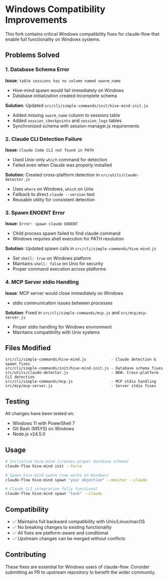 # Windows Compatibility Improvements

This fork contains critical Windows compatibility fixes for claude-flow that enable full functionality on Windows systems.

## Problems Solved

### 1. Database Schema Error
**Issue**: `table sessions has no column named swarm_name`
- Hive-mind spawn would fail immediately on Windows
- Database initialization created incomplete schema

**Solution**: Updated `src/cli/simple-commands/init/hive-mind-init.js`
- Added missing `swarm_name` column to sessions table
- Added `session_checkpoints` and `session_logs` tables
- Synchronized schema with session-manager.js requirements

### 2. Claude CLI Detection Failure
**Issue**: `Claude Code CLI not found in PATH`
- Used Unix-only `which` command for detection
- Failed even when Claude was properly installed

**Solution**: Created cross-platform detection in `src/utils/claude-detector.js`
- Uses `where` on Windows, `which` on Unix
- Fallback to direct `claude --version` test
- Reusable utility for consistent detection

### 3. Spawn ENOENT Error
**Issue**: `Error: spawn claude ENOENT`
- Child process spawn failed to find claude command
- Windows requires shell execution for PATH resolution

**Solution**: Updated spawn calls in `src/cli/simple-commands/hive-mind.js`
- Set `shell: true` on Windows platform
- Maintains `shell: false` on Unix for security
- Proper command execution across platforms

### 4. MCP Server stdio Handling
**Issue**: MCP server would close immediately on Windows
- stdio communication issues between processes

**Solution**: Fixed in `src/cli/simple-commands/mcp.js` and `src/mcp/mcp-server.js`
- Proper stdio handling for Windows environment
- Maintains compatibility with Unix systems

## Files Modified

```
src/cli/simple-commands/hive-mind.js           - Claude detection & spawn fixes
src/cli/simple-commands/init/hive-mind-init.js - Database schema fixes
src/utils/claude-detector.js                   - NEW: Cross-platform CLI detection
src/cli/simple-commands/mcp.js                 - MCP stdio handling
src/mcp/mcp-server.js                          - Server stdio fixes
```

## Testing

All changes have been tested on:
- Windows 11 with PowerShell 7
- Git Bash (MSYS) on Windows
- Node.js v24.5.0

## Usage

```bash
# Initialize hive-mind (creates proper database schema)
claude-flow hive-mind init --force

# Spawn hive-mind swarm (now works on Windows)
claude-flow hive-mind spawn "your objective" --monitor --claude

# Claude CLI integration fully functional
claude-flow hive-mind spawn "task" --claude
```

## Compatibility

- ✅ Maintains full backward compatibility with Unix/Linux/macOS
- ✅ No breaking changes to existing functionality
- ✅ All fixes are platform-aware and conditional
- ✅ Upstream changes can be merged without conflicts

## Contributing

These fixes are essential for Windows users of claude-flow. Consider submitting as PR to upstream repository to benefit the wider community.